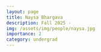 ```yaml
---
layout: page
title: Naysa Bhargava
description: Fall 2025 -
img: /assets/img/people/naysa.jpg
importance: 2
category: undergrad
---
```

